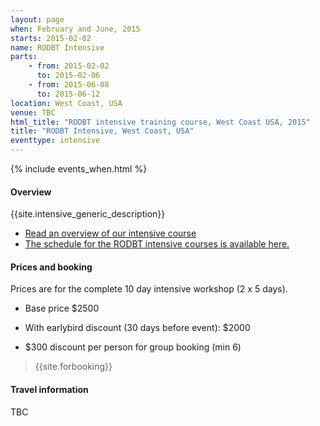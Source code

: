 ```yaml
---
layout: page
when: February and June, 2015
starts: 2015-02-02
name: RODBT Intensive
parts:
    - from: 2015-02-02
      to: 2015-02-06
    - from: 2015-06-08
      to: 2015-06-12
location: West Coast, USA
venue: TBC
html_title: "RODBT intensive training course, West Coast USA, 2015"
title: "RODBT Intensive, West Coast, USA"
eventtype: intensive
---
```



{% include events_when.html %}


#### Overview

{{site.intensive_generic_description}}

- [Read an overview of our intensive course](/training/intensive.html)
- [The schedule for the RODBT intensive courses is available here.](/training/intensive-timetable.html)


#### Prices and booking

Prices are for the complete 10 day intensive workshop (2 x 5 days).

- Base price $2500
- With earlybird discount (30 days before event): $2000

- $300 discount per person for group booking (min 6)


> {{site.forbooking}}

#### Travel information

TBC
